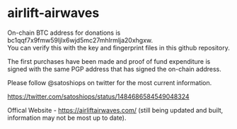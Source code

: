 # airlift-airwaves

On-chain BTC address for donations is bc1qqf7x9fmw59ljlx6wjd5mc27mhlrmlja20xhgxw.  
You can verify this with the key and fingerprint files in this github repository.

The first purchases have been made and proof of fund expenditure is signed with the same PGP address that has signed the on-chain address.

Please follow @satoshiops on twitter for the most current information.

https://twitter.com/satoshiops/status/1484686584549048324

Offical Website - https://airliftairwaves.com/
(still being updated and built, information may not be most up to date).
